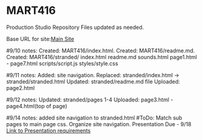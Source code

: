 # MART416
<This content is the property of Eric J Wilsey>

Production Studio Repository
Files updated as needed.

Base URL for site:[Main Site](https://ewilsey.github.io/MART416)

#9/10 notes:
Created: MART416/index.html.
Created: MART416/readme.md.
Created: MART416/stranded/
          index.html
          readme.md
          sounds.html
          page1.html - page7.html
          scripts/script.js
          styles/style.css

#9/11 notes:
Added: site navigation.
Replaced: stranded/index.html -> stranded/stranded.html
Updated:  stranded/readme.md file
Uploaded: page2.html

#9/12 notes:
Updated: stranded/pages 1-4
Uploaded: page3.html - page4.html(top of page)

#9/14 notes:
added site navigation to stranded.html
#ToDo:
Match sub pages to main page css.
Organize site navigation.
Presentation Due - 9/18
[Link to Presentation requirements](https://moodle.umt.edu/course/view.php?id=28576#section-2)
